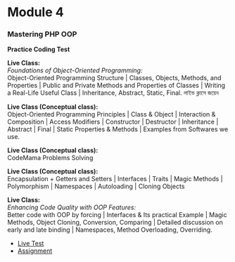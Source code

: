 # Module 4
### Mastering PHP OOP

**Practice Coding Test**

**Live Class:**  
_Foundations of Object-Oriented Programming:_  
Object-Oriented Programming Structure | Classes, Objects, Methods, and Properties | Public and Private Methods and 
Properties of Classes | Writing a Real-Life Useful Class | Inheritance, Abstract, Static, Final. লাইভ ক্লাসে জয়েন

**Live Class (Conceptual class):**  
Object-Oriented Programming Principles | Class & Object | Interaction & Composition | Access Modifiers | Constructor | 
Destructor | Inheritance | Abstract | Final | Static Properties & Methods | Examples from Softwares we use.

**Live Class (Conceptual class):**  
CodeMama Problems Solving

**Live Class (Conceptual class):**  
Encapsulation + Getters and Setters | Interfaces | Traits | Magic Methods | Polymorphism | 
Namespaces | Autoloading | Cloning Objects


**Live Class:**  
_Enhancing Code Quality with OOP Features:_  
Better code with OOP by forcing | Interfaces & Its practical Example | Magic Methods, Object Cloning, Conversion, Comparing | Detailed discussion on early and late binding | Namespaces, Method Overloading, Overriding.

- [Live Test](live_test/README.md)
- [Assignment](assignment/README.md)

